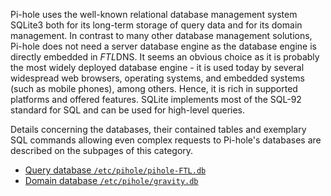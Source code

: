 Pi-hole uses the well-known relational database management system SQLite3 both for its long-term storage of query data and for its domain management. In contrast to many other database management solutions, Pi-hole does not need a server database engine as the database engine is directly embedded in *FTL*DNS. It seems an obvious choice as it is probably the most widely deployed database engine - it is used today by several widespread web browsers, operating systems, and embedded systems (such as mobile phones), among others. Hence, it is rich in supported platforms and offered features. SQLite implements most of the SQL-92 standard for SQL and can be used for high-level queries.

Details concerning the databases, their contained tables and exemplary SQL commands allowing even complex requests to Pi-hole's databases are described on the subpages of this category.

- [Query database `/etc/pihole/pihole-FTL.db`](ftl.md)
- [Domain database `/etc/pihole/gravity.db`](gravity/index.md)

